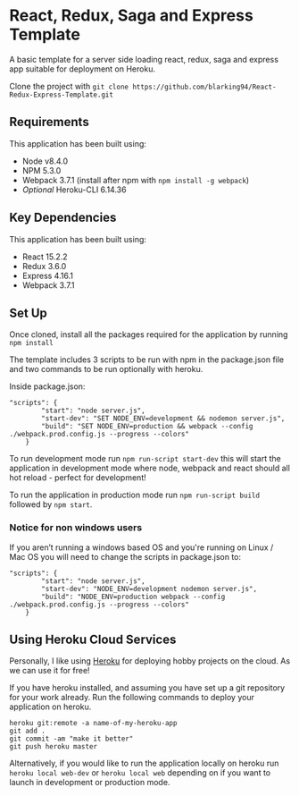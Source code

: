 # React, Redux, Saga and Express Template
A basic template for a server side loading react, redux, saga and express app suitable for deployment on Heroku.

Clone the project with  `git clone https://github.com/blarking94/React-Redux-Express-Template.git`

## Requirements
This application has been built using: 
* Node v8.4.0
* NPM 5.3.0 
* Webpack 3.7.1 (install after npm with `npm install -g webpack`)
* *Optional* Heroku-CLI 6.14.36

## Key Dependencies
This application has been built using: 
* React 15.2.2
* Redux 3.6.0
* Express 4.16.1
* Webpack 3.7.1

## Set Up
Once cloned, install all the packages required for the application by running `npm install`

The template includes 3 scripts to be run with npm in the package.json file and two commands to be run optionally with heroku. 

Inside package.json:

```
"scripts": {
        "start": "node server.js",
        "start-dev": "SET NODE_ENV=development && nodemon server.js",
        "build": "SET NODE_ENV=production && webpack --config ./webpack.prod.config.js --progress --colors"
    }
```
    
To run development mode run `npm run-script start-dev` this will start the application in development mode where node, webpack and react should all hot reload - perfect for development! 

To run the application in production mode run `npm run-script build` followed by `npm start`.

### Notice for non windows users
If you aren’t running a windows based OS and you're running on Linux / Mac OS you will need to change the scripts in package.json to: 
```
"scripts": {
        "start": "node server.js",
        "start-dev": "NODE_ENV=development nodemon server.js",
        "build": "NODE_ENV=production webpack --config ./webpack.prod.config.js --progress --colors"
    }
```
    
## Using Heroku Cloud Services
Personally, I like using [Heroku](https://www.heroku.com) for deploying hobby projects on the cloud. As we can use it for free! 

If you have heroku installed, and assuming you have set up a git repository for your work already. Run the following commands to deploy your application on heroku. 

```
heroku git:remote -a name-of-my-heroku-app
git add .
git commit -am "make it better"
git push heroku master
```

Alternatively, if you would like to run the application locally on heroku run 
`heroku local web-dev` or `heroku local web` depending on if you want to launch in development or production mode.
